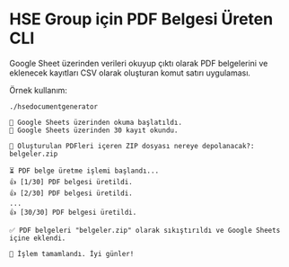 # HSE Group için PDF Belgesi Üreten CLI

Google Sheet üzerinden verileri okuyup çıktı olarak PDF belgelerini ve eklenecek
kayıtları CSV olarak oluşturan komut satırı uygulaması.

Örnek kullanım:
```
./hsedocumentgenerator

🚀 Google Sheets üzerinden okuma başlatıldı.
📗 Google Sheets üzerinden 30 kayıt okundu.

🤔 Oluşturulan PDFleri içeren ZIP dosyası nereye depolanacak?: belgeler.zip

⏳ PDF belge üretme işlemi başlandı...
👍 [1/30] PDF belgesi üretildi.
👍 [2/30] PDF belgesi üretildi.
...
👍 [30/30] PDF belgesi üretildi.

✅ PDF belgeleri "belgeler.zip" olarak sıkıştırıldı ve Google Sheets içine eklendi.

💫 İşlem tamamlandı. İyi günler!
```
